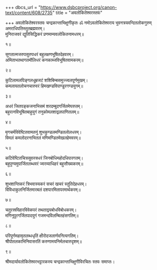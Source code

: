 +++
dbcs_url = "https://www.dsbcproject.org/canon-text/content/608/2735"
title = "अवलोकितेश्वरस्तवः"

+++
अवलोकितेश्वरस्तवः
चन्द्रकान्ताभिक्षुणीकृतः
ॐ नमोऽवलोकितेश्वराय
भुवनत्रयवन्दितलोकगुरुम् अमराधिपतिस्तुतब्रह्मवरम्।  
मुनिराजवरं द्युतिसिद्धिकरं प्रणमाम्यवलोकितनामधरम्॥

१॥

सुगतात्मजरुपसुरुपधरं बहुलक्षणभूषितदेहवरम्।  
अमिताभतथागतमौलिधरं कनकाब्जविभूषितवामकरम्॥

२॥

कुटिलामलपिङ्गलधूम्रजटं शशिबिम्बसमुज्ज्वलपूर्णमुखम्।  
कमलायतलोचनचारुवरं हिमखण्डविपाण्डुरगण्डयुगम्॥

३॥

अधरं जितपङ्कजनाभिसमं शरदम्बुदगर्जितमेघरुतम्।  
बहुरत्नविभूषितबाहुयुगं तनुकोमलशाद्वलपाणितलम्॥

४॥

मृगचर्मविवेष्टितवामतनुं शुभकुण्डलमण्डितलोलधरम्।  
विमलं कमलोदरनाभितलं मणिमण्डितमेखलहेमवरम्॥

५॥

कटिवेष्टितचित्रसुवस्त्रधरं जिनबोधिमहोदधिपारगतम्।  
बहुपुण्यमुपार्जितलब्धवरं ज्वरव्याधिहरं बहुसौख्यकरम्॥

६॥

शुभशान्तिकरं त्रिभवास्यकरं सचरं खचरं स्तुतिदेहधरम्।  
विविधाकुलनिर्जितमारबलं दशपारमितापरमार्थकरम्॥

७॥

चतुरस्रविहारविवेकपरं तथताद्वयबोधविबोधकरम्।  
मणिनूपुरगर्जितपादयुगं गजमन्दविलम्बितहंसगतिम्॥

८॥

परिपूर्णमहामृतलब्धधृतिं क्षीरोदजलार्णवनित्यगतिम्।  
श्रीपोतलकाभिनिवासरतिं करुणामयनिर्मलचारुदृशम्॥

९॥

श्रीमदार्यावलोकितेश्वरभट्टारकस्य चन्द्रकान्ताभिक्षुणीविरचितः स्तवः
समाप्तः।  
